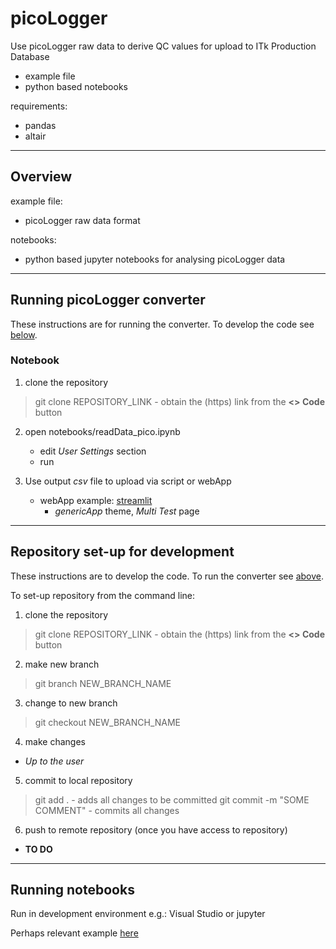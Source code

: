 # picoLogger

Use picoLogger raw data to derive QC values for upload to ITk Production Database
- example file
- python based notebooks

requirements:
 - pandas
 - altair

---

## Overview

example file: 
 - picoLogger raw data format

notebooks:
 - python based jupyter notebooks for analysing picoLogger data

---

## Running picoLogger converter 

These instructions are for running the converter. To develop the code see [below](#repository-set-up-for-development).

### Notebook

1. clone the repository
> git clone REPOSITORY_LINK
    - obtain the (https) link from the **<> Code** button

2. open notebooks/readData_pico.ipynb
    - edit _User Settings_ section
    - run

3. Use output _csv_ file to upload via script or webApp
    - webApp example: [streamlit](https://itk-pdb-webapps-pixels.web.cern.ch)
        - _genericApp_ theme, _Multi Test_ page

---

## Repository set-up for development

These instructions are to develop the code. To run the converter see [above](#running-picologger-converter).

To set-up repository from the command line:

1. clone the repository
> git clone REPOSITORY_LINK
    - obtain the (https) link from the **<> Code** button

2. make new branch
> git branch NEW_BRANCH_NAME

3. change to new branch
> git checkout NEW_BRANCH_NAME

4. make changes
- _Up to the user_

5. commit to local repository
> git add .
    - adds all changes to be committed
> git commit -m "SOME COMMENT"
    - commits all changes

6. push to remote repository (once you have access to repository)
 - __TO DO__

 ---

## Running notebooks

Run in development environment e.g.: Visual Studio or jupyter

Perhaps relevant example [here](https://github.com/kwraight/msci-simulation/blob/main/notebooks/some_instructions.ipynb) 
